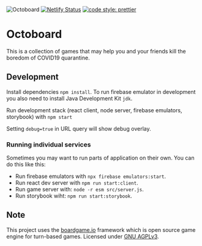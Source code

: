 ![Octoboard](https://github.com/mavend/octoboard/workflows/octoboard/badge.svg)
[![Netlify Status](https://api.netlify.com/api/v1/badges/866fc714-bea9-443b-920b-3d50c022710e/deploy-status)](https://app.netlify.com/sites/corona-games/deploys)
[![code style: prettier](https://img.shields.io/badge/code_style-prettier-ff69b4.svg?style=flat-square)](https://github.com/prettier/prettier)

# Octoboard

This is a collection of games that may help you and your friends kill the boredom of COVID19 quarantine.

## Development

Install dependencies `npm install`. To run firebase emulator in development you also need to install Java Development Kit `jdk`.

Run development stack (react client, node server, firebase emulators, storybook) with `npm start`

Setting `debug=true` in URL query will show debug overlay.

### Running individual services

Sometimes you may want to run parts of application on their own. You can do this like this:

- Run firebase emulators with `npx firebase emulators:start`.
- Run react dev server with `npm run start:client`.
- Run game server with: `node -r esm src/server.js`.
- Run storybook wiht: `npm run start:storybook`.

## Note

This project uses the [boardgame.io](https://boardgame.io) framework which is open source game engine for turn-based games.
Licensed under [GNU AGPLv3](https://choosealicense.com/licenses/agpl-3.0/).
